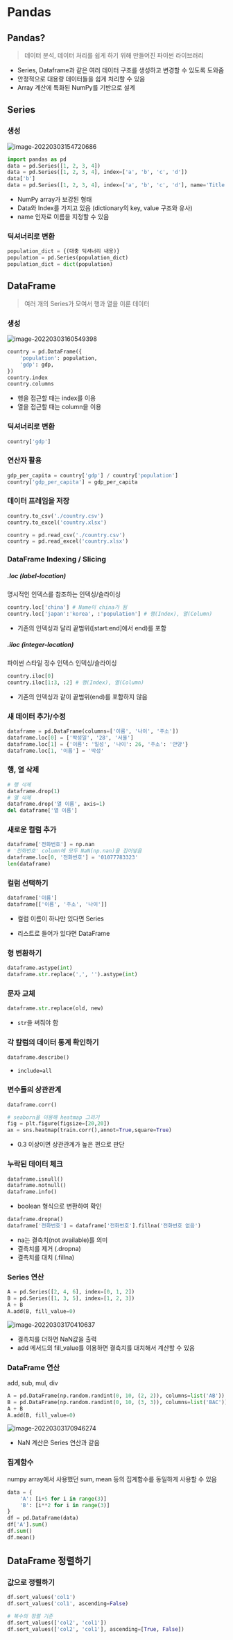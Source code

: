 # Pandas

## Pandas?

> 데이터 분석, 데이터 처리를 쉽게 하기 위해 만들어진 파이썬 라이브러리

- Series, Dataframe과 같은 여러 데이터 구조를 생성하고 변경할 수 있도록 도와줌
- 안정적으로 대용량 데이터들을 쉽게 처리할 수 있음
- Array 계산에 특화된 NumPy를 기반으로 설계



## Series

### 생성

![image-20220303154720686](assets/image-20220303154720686.png)

```python
import pandas as pd
data = pd.Series([1, 2, 3, 4])
data = pd.Series([1, 2, 3, 4], index=['a', 'b', 'c', 'd'])
data['b']
data = pd.Series([1, 2, 3, 4], index=['a', 'b', 'c', 'd'], name='Title')
```

- NumPy array가 보강된 형태
- Data와 Index를 가지고 있음 (dictionary의 key, value 구조와 유사)
- name 인자로 이름을 지정할 수 있음



### 딕셔너리로 변환

```python
population_dict = {(대충 딕셔너리 내용)}
population = pd.Series(population_dict)
population_dict = dict(population)
```



## DataFrame

> 여러 개의 Series가 모여서 행과 열을 이룬 데이터

### 생성

![image-20220303160549398](assets/image-20220303160549398.png)

```python
country = pd.DataFrame({
    'population': population,
    'gdp': gdp,
})
country.index
country.columns
```

- 행을 접근할 때는 index를 이용
- 열을 접근할 때는 column을 이용



### 딕셔너리로 변환 

```python
country['gdp']
```



### 연산자 활용

```python
gdp_per_capita = country['gdp'] / country['population']
country['gdp_per_capita'] = gdp_per_capita
```



### 데이터 프레임을 저장

```python
country.to_csv('./country.csv')
country.to_excel('country.xlsx')

country = pd.read_csv('./country.csv')
country = pd.read_excel('country.xlsx')
```



### DataFrame Indexing / Slicing

##### .loc (label-location)

명시적인 인덱스를 참조하는 인덱싱/슬라이싱

```python
country.loc['china'] # Name이 china가 됨
country.loc['japan':'korea', :'population'] # 행(Index), 열(Column)
```

- 기존의 인덱싱과 달리 끝범위([start:end]에서 end)를 포함

##### .iloc (integer-location)

파이썬 스타일 정수 인덱스 인덱싱/슬라이싱

```python
country.iloc[0]
country.iloc[1:3, :2] # 행(Index), 열(Column)
```

- 기존의 인덱싱과 같이 끝범위(end)를 포함하지 않음



### 새 데이터 추가/수정

```python
dataframe = pd.DataFrame(columns=['이름', '나이', '주소'])
dataframe.loc[0] = ['박성일', '28', '서울']
dataframe.loc[1] = {'이름': '일성', '나이': 26, '주소': '안양'}
dataframe.loc[1, '이름'] = '박성'
```



### 행, 열 삭제

```python
# 행 삭제
dataframe.drop(1)
# 열 삭제
dataframe.drop('열 이름', axis=1)
del dataframe['열 이름']
```



### 새로운 컬럼 추가

```python
dataframe['전화번호'] = np.nan
# '전화번호' column에 모두 NaN(np.nan)을 집어넣음
dataframe.loc[0, '전화번호'] = '01077783323'
len(dataframe)
```



### 컬럼 선택하기

```python
dataframe['이름']
dataframe[['이름', '주소', '나이']]
```

- 컬럼 이름이 하나만 있다면 Series

- 리스트로 들어가 있다면 DataFrame



### 형 변환하기

```python
dataframe.astype(int)
dataframe.str.replace(',', '').astype(int)
```



### 문자 교체

```python
dataframe.str.replace(old, new)
```

- `str`을 써줘야 함



### 각 칼럼의 데이터 통계 확인하기

```python
dataframe.describe()
```

- `include=all`



### 변수들의 상관관계

```python
dataframe.corr()

# seaborn을 이용해 heatmap 그리기
fig = plt.figure(figsize=[20,20])
ax = sns.heatmap(train.corr(),annot=True,square=True)
```

- 0.3 이상이면 상관관계가 높은 편으로 판단



### 누락된 데이터 체크

```python
dataframe.isnull()
dataframe.notnull()
dataframe.info()
```

- boolean 형식으로 변환하여 확인

```python
dataframe.dropna()
dataframe['전화번호'] = dataframe['전화번호'].fillna('전화번호 없음')
```

- na는 결측치(not available)를 의미
- 결측치를 제거 (.dropna)
- 결측치를 대치 (.fillna)



### Series 연산

```python
A = pd.Series([2, 4, 6], index=[0, 1, 2])
B = pd.Series([1, 3, 5], index=[1, 2, 3])
A + B
A.add(B, fill_value=0)
```

![image-20220303170410637](assets/image-20220303170410637.png)

- 결측치를 더하면 NaN값을 출력
- add 메서드의 fill_value를 이용하면 결측치를 대치해서 계산할 수 있음



### DataFrame 연산

add, sub, mul, div

```python
A = pd.DataFrame(np.random.randint(0, 10, (2, 2)), columns=list('AB'))
B = pd.DataFrame(np.random.randint(0, 10, (3, 3)), columns=list('BAC'))
A + B
A.add(B, fill_value=0)
```

![image-20220303170946274](assets/image-20220303170946274.png)

- NaN 계산은 Series 연산과 같음



### 집계함수

numpy array에서 사용했던 sum, mean 등의 집계함수를 동일하게 사용할 수 있음

```python
data = {
    'A': [i+5 for i in range(3)]
    'B': [i**2 for i in range(3)]
}
df = pd.DataFrame(data)
df['A'].sum()
df.sum()
df.mean()
```



## DataFrame 정렬하기

### 값으로 정렬하기

```python
df.sort_values('col1')
df.sort_values('col1', ascending=False)
```

```python
# 복수의 정렬 기준
df.sort_values(['col2', 'col1'])
df.sort_values(['col2', 'col1'], ascending=[True, False])
```

